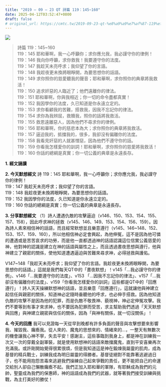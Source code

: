 ```yaml
---
title: "2019 – 09 – 23 QT 詩篇 119：145~160"
date: 2025-04-12T03:52:47+0800
draft: false
# original_url: https://cmtc.tw/2019-09-23-qt-%e8%a9%a9%e7%af%87-119%ef%bc%9a145160
---
```


![](/images/qt.jpg)
> 詩篇 119：145\~160  
> 119：145 耶和華啊，我一心呼籲你；求你應允我，我必謹守你的律例！  
> 119：146 我向你呼籲，求你救我！我要遵守你的法度。  
> 119：147 我趁天未亮呼求；我仰望了你的言語。  
> 119：148 我趁夜更未換將眼睜開，為要思想你的話語。  
> 119：149 求你照你的慈愛聽我的聲音；耶和華啊，求你照你的典章將我救活！  
> 119：150 追求奸惡的人臨近了；他們遠離你的律法。  
> 119：151 耶和華啊，你與我相近；你一切的命令盡都真實！  
> 119：152 我因學你的法度，久已知道是你永遠立定的。  
> 119：153 求你看顧我的苦難，搭救我，因我不忘記你的律法。  
> 119：154 求你為我辨屈，救贖我，照你的話將我救活。  
> 119：155 救恩遠離惡人，因為他們不尋求你的律例。  
> 119：156 耶和華啊，你的慈悲本為大；求你照你的典章將我救活。  
> 119：157 逼迫我的，抵擋我的，很多，我卻沒有偏離你的法度。  
> 119：158 我看見奸惡的人就甚憎惡，因為他們不遵守你的話。  
> 119：159 你看我怎樣愛你的訓詞！耶和華啊，求你照你的慈愛將我救活！  
> 119：160 你話的總綱是真實；你一切公義的典章是永遠長存。

**1. 經文誦讀**

**2.  今天默想經文**
詩 119：145 耶和華啊，我一心呼籲你；求你應允我，我必謹守你的律例！  
119：147 我趁天未亮呼求；我仰望了你的言語。  
119：148 我趁夜更未換將眼睜開，為要思想你的話語。  
119：152 我因學你的法度，久已知道是你永遠立定的。  
119：160 你話的總綱是真實；你一切公義的典章是永遠長存。

**3. 分享默想經文**
（1）詩人遭遇仇敵的攻擊逼迫（v146、150、153、154、155、157、158），因此呼求神的拯救（v145、146、149、153、154、156、159）。因為詩人素來相信神的話語，而且經常默想並且樂意遵行（v145、146\~148、152、153、157、159、160），所以他相信神必定會興起，為他伸冤，這不是因為他可憐的遭遇或是苦苦哀求的功勞，而是他一直都透過神的話語認識這位信實公義慈愛的神，他對神的認識是建立在神的話語與屬性之上，而且透過晝夜思想與遵行，他與神建立了親密的關係，使他知道遭遇逼迫與苦難來尋求神，必得拯救與護佑。

V147\~148「我趁天未亮呼求；我仰望了你的言語。我趁夜更未換將眼睜開，為要思想你的話語。」這就是我們每天QT中的「晝夜默想」！v145「…我必謹守你的律例」、v146「…我要遵守你的法度」、v153 「…因我不忘記你的律法」、v157「…我卻沒有偏離你的法度」、v159「你看我怎樣愛你的訓詞」這些都是QT中的「回應遵行」！詩人天天操練默想神的話語，並且樂意「回應遵行」，這就讓他與神建立起信任與親密的關係，知道神必定隨時垂聽他的呼求，也必伸手搭救。因為他知道仇敵的攻擊不是因為他的犯罪，而是仇敵不敬畏神、藐視神，神必定伸冤攻擊。我們不要等到有事才來求神，也不要因為犯罪而受苦，求主幫助我們透過「天天默想與回應」與神建立親密與信任的關係，因為「與神有關係，就一切沒關係」！

**4. 今天的回應**
我可以見證每一天從早到晚都有許多負面的聲音與攻擊想要來影響我、摧毀我、癱瘓我。從人來的、魔鬼的思想來的、情緒來的…，一整天有無數次的機會讓我心神不寧，失去平安！感謝主，這些事臨到我身上，都是神在訓練我一次又一次的穿戴全副軍裝，就是使用默想神的話語來敵擋魔鬼，直到平安喜樂再次充滿我。或許剛開始覺得很累很煩，但是我知道這是神在鍛煉我屬靈的肌肉，成為基督的精兵戰士，訓練我成為明日屬靈的得勝者。基督徒絕對不能靠著逃避過日子，也不能用抱怨苦毒來逃避我們操練自己起來爭戰的責任，更不能把自己的命運交給別人卻自己懶散癱瘓不起。我們正加入耶和華的軍隊，有耶穌成為我們的元帥，聖靈成為我們的保惠師，神的話語成為我們的武器，就等著我們接受訓練與挑戰，為主打美好的勝仗！
